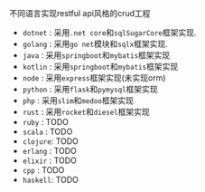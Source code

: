 不同语言实现restful api风格的crud工程

* `dotnet` : 采用`.net core`和`sqlSugarCore`框架实现.
* `golang` : 采用`go net`模块和`sqlx`框架实现.
* `java`   : 采用`springboot`和`mybatis`框架实现
* `kotlin` : 采用`springboot`和`mybatis`框架实现
* `node`   : 采用`express`框架实现(未实现orm)
* `python` : 采用`flask`和`pymysql`框架实现
* `php`    : 采用`slim`和`medoo`框架实现
* `rust`   : 采用`rocket`和`diesel`框架实现
* `ruby`   : TODO
* `scala`  : TODO
* `clojure`: TODO
* `erlang` : TODO
* `elixir` : TODO
* `cpp`    : TODO
* `haskell`: TODO
